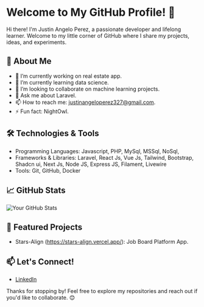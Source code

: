 # Welcome to My GitHub Profile! 👋

Hi there! I'm Justin Angelo Perez, a passionate developer and lifelong learner. Welcome to my little corner of GitHub where I share my projects, ideas, and experiments.

## 🚀 About Me
- 🔭 I’m currently working on real estate app.
- 🌱 I’m currently learning data science.
- 👯 I’m looking to collaborate on machine learning projects.
- 💬 Ask me about Laravel.
- 📫 How to reach me: justinangeloperez327@gmail.com.
- ⚡ Fun fact: NightOwl.

## 🛠️ Technologies & Tools
- Programming Languages: Javascript, PHP, MySql, MSSql, NoSql,
- Frameworks & Libraries: Laravel, React Js, Vue Js, Tailwind, Bootstrap, Shadcn ui, Next Js, Node JS, Express JS, Filament, Livewire
- Tools: Git, GitHub, Docker

## 📈 GitHub Stats
![Your GitHub Stats](https://github-readme-stats.vercel.app/api?username=justinangeloperez327&show_icons=true&theme=radical)

## 🌟 Featured Projects
- Stars-Align (https://stars-align.vercel.app/): Job Board Platform App.

## 📫 Let's Connect!
- [LinkedIn](https://www.linkedin.com/in/justrax/)

Thanks for stopping by! Feel free to explore my repositories and reach out if you'd like to collaborate. 😊

<!---
justinangeloperez327/justinangeloperez327 is a ✨ special ✨ repository because its `README.md` (this file) appears on your GitHub profile.
You can click the Preview link to take a look at your changes.
--->
